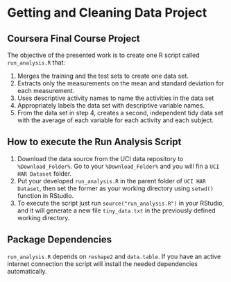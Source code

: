 # Getting and Cleaning Data Project

## Coursera Final Course Project

The objective of the presented work is to create one R script called ```run_analysis.R``` that:

1. Merges the training and the test sets to create one data set.
2. Extracts only the measurements on the mean and standard deviation for each measurement. 
3. Uses descriptive activity names to name the activities in the data set
4. Appropriately labels the data set with descriptive variable names. 
5. From the data set in step 4, creates a second, independent tidy data set with the average of each variable for each activity and each subject.

## How to execute the Run Analysis Script

1. Download the data source from the UCI data repository to ```%Download_Folder%```. Go to your ```%Download_Folder%``` and you will fin a ```UCI HAR Dataset``` folder.
2. Put your developed ```run_analysis.R``` in the parent folder of ```UCI HAR Dataset```, then set the former as your working directory using ```setwd()``` function in RStudio.
3. To execute the script just run ```source("run_analysis.R")``` in your RStudio, and it will generate a new file ```tiny_data.txt``` in the previously defined working directory.

## Package Dependencies

```run_analysis.R``` depends on ```reshape2``` and ```data.table```. If you have an active internet connection the script will install the needed dependencies automatically.